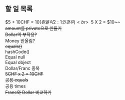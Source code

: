 ## 할 일 목록
$5 + 10CHF = $10(환율이 2:1인 경우)<br>
~~$5 X 2 = $10~~<br>
~~amount를 private으로 만들기~~<br>
~~Dollar의 부작용?~~<br>
Money 반올림?<br>
~~equals()~~<br>
hashCode()<br>
Equal null<br>
Equal object<br>
Dollar/Franc 중복<br>
~~5CHF x 2 = 10CHF~~<br>
~~공용 equals~~<br>
공용 times<br>
~~Franc와 Dollar 비교하기~~<br>